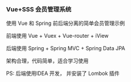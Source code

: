 ### Vue+SSS 会员管理系统

使用 Vue 和 Spring 前后端分离的简单会员管理示例  

前端使用 Vue + Vuex + Vue-router + iView

后端使用 Spring + Spring MVC + Spring Data JPA

架构合理，代码简单，适合学习使用

PS: 后端使用IDEA 开发， 并安装了 Lombok 插件
